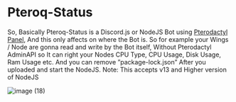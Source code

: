 # Pteroq-Status

So, Basically Pteroq-Status is a Discord.js or NodeJS Bot using [Pterodactyl Panel](https://pterodactyl.io), And this only affects on where the Bot is. So for example your Wings / Node are gonna read and write by the Bot itself, Without Pterodactyl AdminAPI so It can right your Nodes CPU Type, CPU Usage, Disk Usage, Ram Usage etc. And you can remove ”package-lock.json” After you uploaded and start the NodeJS. Note: This accepts v13 and Higher version of NodeJS

![image (18)](https://user-images.githubusercontent.com/87657295/130534354-be8f731c-fafd-407c-9603-3cf9538d834a.png)
